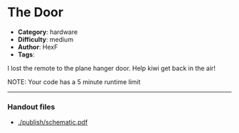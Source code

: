 The Door
======================

- **Category**: hardware
- **Difficulty**: medium
- **Author**: HexF
- **Tags**: 

I lost the remote to the plane hanger door. Help kiwi get back in the air!

NOTE: Your code has a 5 minute runtime limit

---

### Handout files

- [./publish/schematic.pdf](./publish/schematic.pdf)
